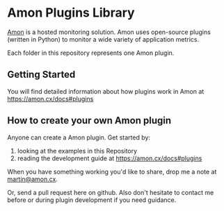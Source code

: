 Amon Plugins Library
=====================

[Amon](https://amon.cx) is a hosted monitoring solution. Amon uses open-source plugins (written in Python)
to monitor a wide variety of application metrics.

Each folder in this repository represents one Amon plugin.


Getting Started
---------------------------------


You will find detailed information about how plugins work in Amon at https://amon.cx/docs#plugins




How to create your own Amon plugin
---------------------------------

Anyone can create a Amon plugin. Get started by:

1. looking at the examples in this Repository
2. reading the development guide at https://amon.cx/docs#plugins

When you have something working you'd like to share, drop me a note at <martin@amon.cx>.

Or, send a pull request here on github. Also don't hesitate to contact me before or during
plugin development if you need guidance.
